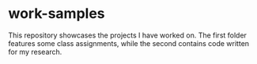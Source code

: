 # work-samples
This repository showcases the projects I have worked on. The first folder features some 
class assignments, while the second contains code written for my research. 
